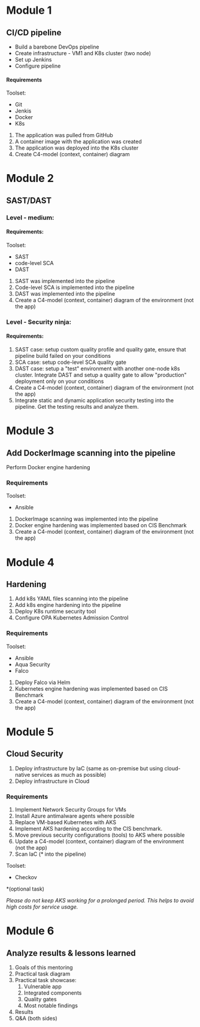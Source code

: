 # Module 1

## CI/CD pipeline

- Build a barebone DevOps pipeline
- Create infrastructure - VM1 and K8s cluster (two node)
- Set up Jenkins
- Configure pipeline

#### Requirements

Toolset:
- Git
- Jenkis
- Docker
- K8s

1. The application was pulled from GitHub
2. A container image with the application was created 
3. The application was deployed into the K8s cluster 
4. Create C4-model (context, container) diagram

# Module 2

## SAST/DAST

### Level - medium:

#### Requirements:

Toolset: 
- SAST
- code-level SCA
- DAST
    
1. SAST was implemented into the pipeline 
2. Code-level SCA is implemented into the pipeline 
3. DAST was implemented into the pipeline 
4. Create a C4-model (context, container) diagram of the environment (not the app)

### Level - Security ninja:

#### Requirements:

1. SAST case: setup custom quality profile and quality gate, ensure that pipeline build failed on your conditions 
2. SCA case: setup code-level SCA quality gate 
3. DAST case: setup a "test" environment with another one-node k8s cluster. Integrate DAST and setup a quality gate to allow "production" deployment only on your conditions 
4. Create a C4-model (context, container) diagram of the environment (not the app)
5. Integrate static and dynamic application security testing into the pipeline. Get the testing results and analyze them.


# Module 3

## Add DockerImage scanning into the pipeline

Perform Docker engine hardening

### Requirements

Toolset: 
- Ansible

1. DockerImage scanning was implemented into the pipeline 
2. Docker engine hardening was implemented based on CIS Benchmark 
3. Create a C4-model (context, container) diagram of the environment (not the app)


# Module 4

## Hardening

1. Add k8s YAML files scanning into the pipeline 
2. Add k8s engine hardening into the pipeline 
3. Deploy K8s runtime security tool 
4. Configure OPA Kubernetes Admission Control


### Requirements

Toolset: 
- Ansible
- Aqua Security
- Falco

1. Deploy Falco via Helm 
2. Kubernetes engine hardening was implemented based on CIS Benchmark 
3. Create a C4-model (context, container) diagram of the environment (not the app)

# Module 5

## Cloud Security

1. Deploy infrastructure by IaC (same as on-premise but using cloud-native services as much as possible) 
2. Deploy infrastructure in Cloud

### Requirements

1. Implement Network Security Groups for VMs 
2. Install Azure antimalware agents where possible  
3. Replace VM-based Kubernetes with AKS 
4. Implement AKS hardening according to the CIS benchmark.  
5. Move previous security configurations (tools) to AKS where possible  
6. Update a C4-model (context, container) diagram of the environment (not the app)
7. Scan IaC (* into the pipeline)

Toolset: 
- Checkov 

*(optional task) 

_Please do not keep AKS working for a prolonged period. This helps to avoid high costs for service usage._

# Module 6

## Analyze results & lessons learned

1. Goals of this mentoring  
2. Practical task diagram  
3. Practical task showcase:
   1. Vulnerable app    
   2. Integrated components    
   3. Quality gates     
   4. Most notable findings 
4. Results 
5. Q&A (both sides) 




